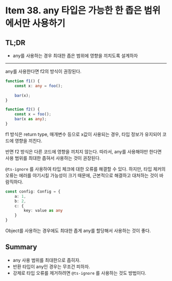 # Item 38. any 타입은 가능한 한 좁은 범위에서만 사용하기

## TL;DR
* any를 사용하는 경우 최대한 좁은 범위에 영향을 끼치도록 설계하자

---
any를 사용한다면 f2의 방식이 권장된다.

```ts
function f1() {
    const x: any = foo();
    
    bar(x);
}

function f2() {
    const x = foo();
    bar(x as any);
}
```

f1 방식은 return type, 매개변수 등으로 x값이 사용되는 경우, 타입 정보가 유지되어 코드에 영향을 끼친다.

반면 f2 방식은 다른 코드에 영향을 끼치지 않는다.
따라서, any를 사용해야만 한다면 사용 범위를 최대한 좁혀서 사용하는 것이 권장된다.

`@ts-ignore` 를 사용하여 타입 체크에 대한 오류를 해결할 수 있다.
하지만, 타입 체커의 오류는 에러를 야기시킬 가능성이 크기 때문에, 근본적으로 해결하고 대처하는 것이 바람직하다.

```ts
const config: Config = {
    a: 1,
    b: 2,
    c: {
        key: value as any
    }
}
```

Object를 사용하는 경우에도 최대한 좁게 any를 할당해서 사용하는 것이 좋다.

## Summary
* any 사용 범위를 최대한으로 좁히자.
* 반환 타입이 any인 경우는 무조건 피하자.
* 강제로 타입 오류를 제거하려면 `@ts-ignore` 를 사용하는 것도 방법이다.